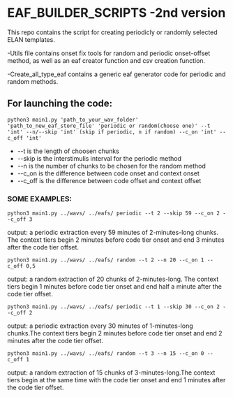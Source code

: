 # EAF_BUILDER_SCRIPTS -2nd version

This repo contains the script for creating periodicly or randomly selected ELAN templates.

-Utils file contains onset fix tools for random and periodic onset-offset method, as well as an eaf creator function and csv creation function.

-Create_all_type_eaf contains a generic eaf generator code for periodic and random methods.

## For launching the code:

	python3 main1.py 'path_to_your_wav_folder' 'path_to_new_eaf_store_file' 'periodic or random(choose one)' --t 'int' --n/--skip 'int' (skip if periodic, n if random) --c_on 'int' --c_off 'int'

* --t is the length of choosen chunks
* --skip is the interstimulis interval for the periodic method
* --n is the number of chunks to be chosen for the random method
* --c_on is the difference between code onset and context onset
* --c_off is the difference between code offset and context offset

### SOME EXAMPLES:

	python3 main1.py ../wavs/ ../eafs/ periodic --t 2 --skip 59 --c_on 2 --c_off 3
output: a periodic extraction every 59 minutes of 2-minutes-long chunks. The context tiers begin 2 minutes before code tier onset and end 3 minutes after the code tier offset.

	python3 main1.py ../wavs/ ../eafs/ random --t 2 --n 20 --c_on 1 --c_off 0,5
output: a random extraction of 20 chunks of 2-minutes-long. The context tiers begin 1 minutes before code tier onset and end half a minute after the code tier offset.

	python3 main1.py ../wavs/ ../eafs/ periodic --t 1 --skip 30 --c_on 2 --c_off 2
output: a periodic extraction every 30 minutes of 1-minutes-long chunks.The context tiers begin 2 minutes before code tier onset and end 2 minutes after the code tier offset.

	python3 main1.py ../wavs/ ../eafs/ random --t 3 --n 15 --c_on 0 --c_off 1
output: a random extraction of 15 chunks of 3-minutes-long.The context tiers begin at the same time with the code tier onset and end 1 minutes after the code tier offset.
